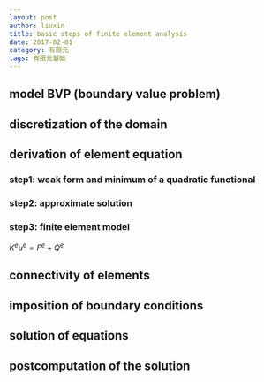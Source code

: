 ```yaml
---
layout: post
author: liuxin
title: basic steps of finite element analysis
date: 2017-02-01
category: 有限元
tags: 有限元基础
---
```


## model BVP (boundary value problem)


## discretization of the domain

## derivation of element equation

### step1: weak form and minimum of a quadratic functional
### step2: approximate solution
### step3: finite element model
$K^e u^e = F^e + Q^e$

## connectivity of elements

## imposition of boundary conditions

## solution of equations 

## postcomputation of the solution

